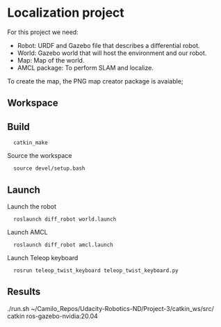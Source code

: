 # Localization project
For this project we need:
  - Robot: URDF and Gazebo file that describes a differential robot.
  - World: Gazebo world that will host the environment and our robot.
  - Map: Map of the world.
  - AMCL package: To perform SLAM and localize.

To create the map, the PNG map creator package is avaiable;

## Workspace
## Build
```
  catkin_make
```

Source the workspace
```
  source devel/setup.bash
```

## Launch
Launch the robot
```
  roslaunch diff_robot world.launch
```

Launch AMCL
```
  roslaunch diff_robot amcl.launch
```

Launch Teleop keyboard
```
  rosrun teleop_twist_keyboard teleop_twist_keyboard.py
```

## Results

./run.sh ~/Camilo_Repos/Udacity-Robotics-ND/Project-3/catkin_ws/src/ catkin ros-gazebo-nvidia:20.04
